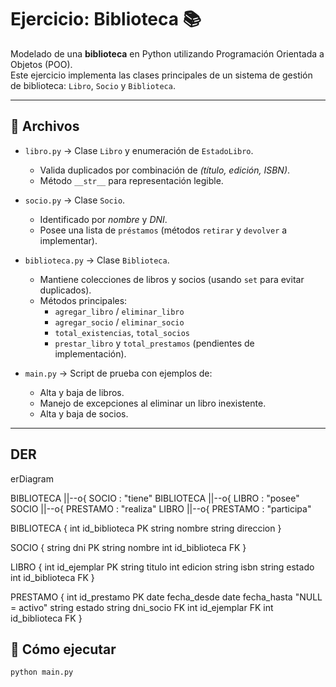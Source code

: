 # Ejercicio: Biblioteca 📚

Modelado de una **biblioteca** en Python utilizando Programación Orientada a Objetos (POO).  
Este ejercicio implementa las clases principales de un sistema de gestión de biblioteca: `Libro`, `Socio` y `Biblioteca`.

---

## 📂 Archivos

- `libro.py` → Clase `Libro` y enumeración de `EstadoLibro`.  
  - Valida duplicados por combinación de *(título, edición, ISBN)*.  
  - Método `__str__` para representación legible.  

- `socio.py` → Clase `Socio`.  
  - Identificado por *nombre* y *DNI*.  
  - Posee una lista de `préstamos` (métodos `retirar` y `devolver` a implementar).  

- `biblioteca.py` → Clase `Biblioteca`.  
  - Mantiene colecciones de libros y socios (usando `set` para evitar duplicados).  
  - Métodos principales:  
    - `agregar_libro` / `eliminar_libro`  
    - `agregar_socio` / `eliminar_socio`  
    - `total_existencias`, `total_socios`  
    - `prestar_libro` y `total_prestamos` (pendientes de implementación).  

- `main.py` → Script de prueba con ejemplos de:  
  - Alta y baja de libros.  
  - Manejo de excepciones al eliminar un libro inexistente.  
  - Alta y baja de socios.  

---


## DER

erDiagram

  BIBLIOTECA ||--o{ SOCIO : "tiene"
  BIBLIOTECA ||--o{ LIBRO : "posee"
  SOCIO ||--o{ PRESTAMO : "realiza"
  LIBRO ||--o{ PRESTAMO : "participa"

  BIBLIOTECA {
    int id_biblioteca PK
    string nombre
    string direccion
  }

  SOCIO {
    string dni PK
    string nombre
    int id_biblioteca FK
  }

  LIBRO {
    int id_ejemplar PK
    string titulo
    int edicion
    string isbn
    string estado
    int id_biblioteca FK
  }

  PRESTAMO {
    int id_prestamo PK
    date fecha_desde
    date fecha_hasta  "NULL = activo"
    string estado
    string dni_socio FK
    int id_ejemplar FK
    int id_biblioteca FK
  }



## 🚀 Cómo ejecutar

```bash
python main.py



